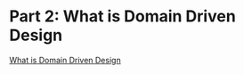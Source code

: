 # Part 2: What is Domain Driven Design

[What is Domain Driven Design](../guide/Domain-Driven-Design-Implementation-Guide.md#What-is-Domain-Driven-Design)

